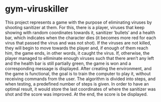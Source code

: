 # gym-viruskiller

This project represents a game with the purpose of eliminating viruses by shooting sanitizer at them. For this, there is a player, viruses that keep showing with random coordinates towards it, sanitizer ’bullets’ and a health bar, which indicates when the character dies (it becomes more red for each virus that passed the virus and was not shot). If the viruses are not killed, they will begin to move towards the player and, if enough of them reach him, the game ends, in other words, it caught the virus. If, otherwise, the player managed to elliminate enough viruses such that there aren’t any left and the health bar is still partially green, the game is won and a corresponding message is displayed.
After creating the environment, and the game is functional, the goal is to train the computer to play it, without receiving commands from the user. The algorithm is divided into steps, and when testing, a predefined number of steps is given. In order to have an optimal result, it would store the last coordinates of where the sanitizer was shot and the score was improved. At the end, the score is be displayed.
